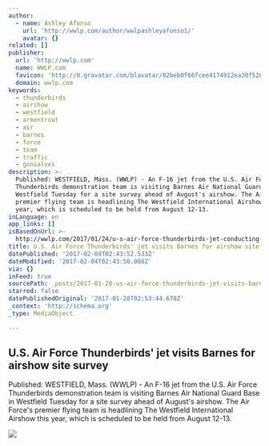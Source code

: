 ```yaml
---
author:
  - name: Ashley Afonso
    url: 'http://wwlp.com/author/wwlpashleyafonso1/'
    avatar: {}
related: []
publisher:
  url: 'http://wwlp.com'
  name: WWLP.com
  favicon: 'http://0.gravatar.com/blavatar/82beb0f66fcee4174912ea30f52087cc?s=32'
  domain: wwlp.com
keywords:
  - thunderbirds
  - airshow
  - westfield
  - armentrout
  - air
  - barnes
  - force
  - team
  - traffic
  - gonsalves
description: >-
  Published: WESTFIELD, Mass. (WWLP) - An F-16 jet from the U.S. Air Force
  Thunderbirds demonstration team is visiting Barnes Air National Guard Base in
  Westfield Tuesday for a site survey ahead of August's airshow. The Air Force's
  premier flying team is headlining The Westfield International Airshow this
  year, which is scheduled to be held from August 12-13.
inLanguage: en
app_links: []
isBasedOnUrl: >-
  http://wwlp.com/2017/01/24/u-s-air-force-thunderbirds-jet-conducting-site-survey-at-barnes-tuesday/
title: U.S. Air Force Thunderbirds' jet visits Barnes for airshow site survey
datePublished: '2017-02-04T02:43:52.533Z'
dateModified: '2017-02-04T02:43:50.008Z'
via: {}
inFeed: true
sourcePath: _posts/2017-01-28-us-air-force-thunderbirds-jet-visits-barnes-for-airshow-s.md
starred: false
datePublishedOriginal: '2017-01-28T02:53:44.678Z'
_context: 'http://schema.org'
_type: MediaObject

---
```

<article style=""><h1>U.S. Air Force Thunderbirds' jet visits Barnes for airshow site survey</h1><p>Published: WESTFIELD, Mass. (WWLP) - An F-16 jet from the U.S. Air Force Thunderbirds demonstration team is visiting Barnes Air National Guard Base in Westfield Tuesday for a site survey ahead of August's airshow. The Air Force's premier flying team is headlining The Westfield International Airshow this year, which is scheduled to be held from August 12-13.</p><img src="https://lintvwwlp.files.wordpress.com/2017/01/thunderbird-8-barnes.jpg?w=650" /></article>